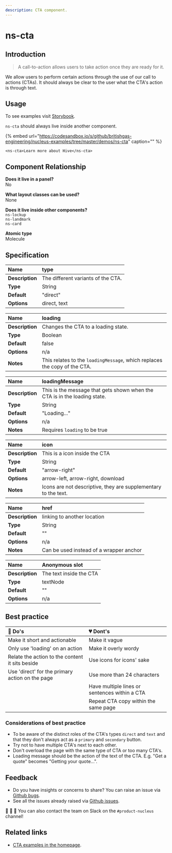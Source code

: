 ```yaml
---
description: CTA component.
---
```


# ns-cta

## Introduction

> A call-to-action allows users to take action once they are ready for it.

We allow users to perform certain actions through the use of our call to actions (CTAs). It should always be clear to the user what the CTA's action is through text.

## Usage

To see examples visit [Storybook](https://nucleus.bgdigital.xyz/demo/index.html?path=/story/ns-cta--direct-link).

`ns-cta` should always live inside another component.

{% embed url="https://codesandbox.io/s/github/britishgas-engineering/nucleus-examples/tree/master/demos/ns-cta" caption="" %}

```markup
<ns-cta>Learn more about Hive</ns-cta>
```

## Component Relationship

**Does it live in a panel?**  
No

**What layout classes can be used?**  
None

**Does it live inside other components?**  
`ns-lockup`  
`ns-landmark`  
`ns-card`

**Atomic type**  
Molecule

## Specification

| **Name** | type |
| :--- | :--- |
| **Description** | The different variants of the CTA. |
| **Type** | String |
| **Default** | "direct" |
| **Options** | direct, text |

| **Name** | loading |
| :--- | :--- |
| **Description** | Changes the CTA to a loading state. |
| **Type** | Boolean |
| **Default** | false |
| **Options** | n/a |
| **Notes** | This relates to the `loadingMessage`, which replaces the copy of the CTA. |

| **Name** | loadingMessage |
| :--- | :--- |
| **Description** | This is the message that gets shown when the CTA is in the loading state. |
| **Type** | String |
| **Default** | "Loading..." |
| **Options** | n/a |
| **Notes** | Requires `loading` to be true |

| **Name** | icon |
| :--- | :--- |
| **Description** | This is a icon inside the CTA |
| **Type** | String |
| **Default** | "arrow-right" |
| **Options** | arrow-left, arrow-right, download |
| **Notes** | Icons are not descriptive, they are supplementary to the text. |

| **Name** | href |
| :--- | :--- |
| **Description** | linking to another location |
| **Type** | String |
| **Default** | "" |
| **Options** | n/a |
| **Notes** | Can be used instead of a wrapper anchor |

| **Name** | Anonymous slot |
| :--- | :--- |
| **Description** | The text inside the CTA |
| **Type** | textNode |
| **Default** | "" |
| **Options** | n/a |

## Best practice

| 💚 Do's | 💔 Dont's |
| :--- | :--- |
| Make it short and actionable | Make it vague |
| Only use 'loading' on an action | Make it overly wordy |
| Relate the action to the content it sits beside | Use icons for icons' sake |
| Use 'direct' for the primary action on the page | Use more than 24 characters |
|  | Have multiple lines or sentences within a CTA |
|  | Repeat CTA copy within the same page |

### Considerations of best practice

* To be aware of the distinct roles of the CTA's types `direct` and `text` and that they don't always act as a `primary` and `secondary` button.
* Try not to have multiple CTA's next to each other.
* Don't overload the page with the same type of CTA or too many CTA's.
* Loading message should be the action of the text of the CTA. E.g. "Get a quote" becomes "Getting your quote...".

## Feedback

* Do you have insights or concerns to share? You can raise an issue via [Github bugs](https://github.com/ConnectedHomes/nucleus/issues/new?assignees=&labels=Bug&template=a--bug-report.md&title=[bug]%20ns-cta).
* See all the issues already raised via [Github issues](https://github.com/connectedHomes/nucleus/issues?utf8=%E2%9C%93&q=is%3Aopen+is%3Aissue+label%3ABug+ns-cta).

💩 🎉 🦄 You can also contact the team on Slack on the `#product-nucleus` channel!

## Related links

* [CTA examples in the homepage](https://nucleus.bgdigital.xyz/demo/index.html?path=/story/playground-homepage--2019-01).

